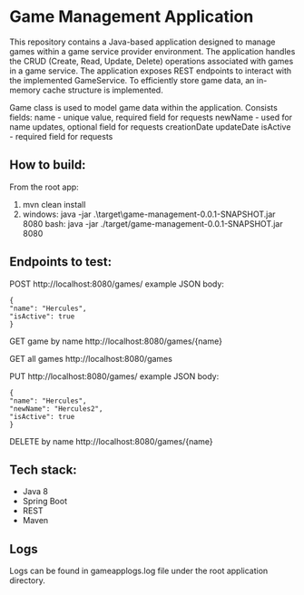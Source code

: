 # Game Management Application

This repository contains a Java-based application designed to manage games within a game service provider environment.
The application handles the CRUD (Create, Read, Update, Delete) operations associated with games in a game service.
The application exposes REST endpoints to interact with the implemented GameService.
To efficiently store game data, an in-memory cache structure is implemented.

Game class is used to model game data within the application.
Consists fields:
name - unique value, required field for requests
newName - used for name updates, optional field for requests
creationDate
updateDate 
isActive - required field for requests

## How to build:

From the root app:

1. mvn clean install
2. windows: java -jar .\target\game-management-0.0.1-SNAPSHOT.jar 8080
   bash: java -jar ./target/game-management-0.0.1-SNAPSHOT.jar 8080

## Endpoints to test:

POST http://localhost:8080/games/
example JSON body:
```
{
"name": "Hercules",
"isActive": true
}
```

GET game by name http://localhost:8080/games/{name}

GET all games http://localhost:8080/games

PUT http://localhost:8080/games/
example JSON body:
```
{
"name": "Hercules",
"newName": "Hercules2",
"isActive": true
}
```

DELETE by name http://localhost:8080/games/{name}

## Tech stack:

- Java 8
- Spring Boot
- REST
- Maven

## Logs
Logs can be found in gameapplogs.log file under the root application directory.